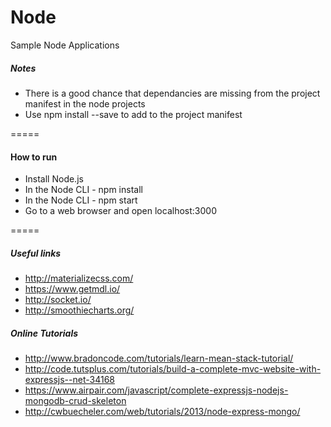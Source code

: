 # Node
Sample Node Applications

##### Notes
* There is a good chance that dependancies are missing from the project manifest in the node projects
* Use npm install <Name> --save to add to the project manifest

=====

#### How to run
* Install Node.js
* In the Node CLI - npm install
* In the Node CLI - npm start
* Go to a web browser and open localhost:3000

=====

##### Useful links
* http://materializecss.com/
* https://www.getmdl.io/
* http://socket.io/
* http://smoothiecharts.org/

##### Online Tutorials 
* http://www.bradoncode.com/tutorials/learn-mean-stack-tutorial/
* http://code.tutsplus.com/tutorials/build-a-complete-mvc-website-with-expressjs--net-34168
* https://www.airpair.com/javascript/complete-expressjs-nodejs-mongodb-crud-skeleton
* http://cwbuecheler.com/web/tutorials/2013/node-express-mongo/
